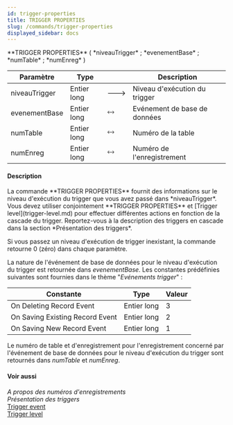 ```yaml
---
id: trigger-properties
title: TRIGGER PROPERTIES
slug: /commands/trigger-properties
displayed_sidebar: docs
---
```


<!--REF #_command_.TRIGGER PROPERTIES.Syntax-->**TRIGGER PROPERTIES** ( *niveauTrigger* ; *evenementBase* ; *numTable* ; *numEnreg* )<!-- END REF-->
<!--REF #_command_.TRIGGER PROPERTIES.Params-->
| Paramètre | Type |  | Description |
| --- | --- | --- | --- |
| niveauTrigger | Entier long | &#x1F852; | Niveau d'exécution du trigger |
| evenementBase | Entier long | &#x1F858; | Evénement de base de données |
| numTable | Entier long | &#x1F858; | Numéro de la table |
| numEnreg | Entier long | &#x1F858; | Numéro de l'enregistrement |

<!-- END REF-->

#### Description 

<!--REF #_command_.TRIGGER PROPERTIES.Summary-->La commande **TRIGGER PROPERTIES** fournit des informations sur le niveau d'exécution du trigger que vous avez passé dans *niveauTrigger*.<!-- END REF--> Vous devez utiliser conjointement **TRIGGER PROPERTIES** et [Trigger level](trigger-level.md) pour effectuer différentes actions en fonction de la cascade du trigger. Reportez-vous à la description des triggers en cascade dans la section *Présentation des triggers*.

Si vous passez un niveau d'exécution de trigger inexistant, la commande retourne 0 (zéro) dans chaque paramètre.

La nature de l'événement de base de données pour le niveau d'exécution du trigger est retournée dans *evenementBase*. Les constantes prédéfinies suivantes sont fournies dans le thème "*Evénements trigger*" : 

| Constante                       | Type        | Valeur |
| ------------------------------- | ----------- | ------ |
| On Deleting Record Event        | Entier long | 3      |
| On Saving Existing Record Event | Entier long | 2      |
| On Saving New Record Event      | Entier long | 1      |

Le numéro de table et d'enregistrement pour l'enregistrement concerné par l'événement de base de données pour le niveau d'exécution du trigger sont retournés dans *numTable* et *numEnreg*.

#### Voir aussi 

*A propos des numéros d'enregistrements*  
*Présentation des triggers*  
[Trigger event](trigger-event.md)  
[Trigger level](trigger-level.md)  